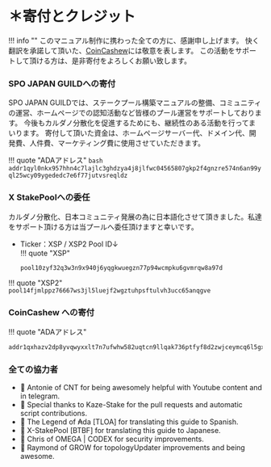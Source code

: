 # **＊寄付とクレジット**

!!! info ""
    このマニュアル制作に携わった全ての方に、感謝申し上げます。 快く翻訳を承諾して頂いた、[CoinCashew](https://www.coincashew.com/)には敬意を表します。
    この活動をサポートして頂ける方は、是非寄付をよろしくお願い致します。


### SPO JAPAN GUILDへの寄付
SPO JAPAN GUILDでは、ステークプール構築マニュアルの整備、コミュニティの運営、ホームページでの認知活動など皆様のプール運営をサポートしております。
今後もカルダノ分散化を促進するためにも、継続性のある活動を行ってまいります。
寄付して頂いた資金は、ホームページサーバー代、ドメイン代、開発費、人件費、マーケティング費に使用させていただきます。

!!! quote "ADAアドレス"
    ```bash
    addr1qyl0nkx957hhn4c7lajlc3ghdzya4j8jlfwc04565807gkp2f4gnzre574n6an99yql25wcy09ygededc7e6f77jutvsreqldz
    ```


### X StakePoolへの委任 
 
カルダノ分散化、日本コミュニティ発展の為に日本語化させて頂きました。私達をサポート頂ける方は当プールへ委任頂けますと幸いです。  
* Ticker：XSP / XSP2
Pool ID↓  
!!! quote "XSP"
    ```bash
    pool10zyf32q3w3n9x940j6yqgkwuegzn77p94wcmpku6gvmrqw8a97d
    ```
!!! quote "XSP2"
    ```
    pool14fjmlppz76667ws3jl5luejf2wgztuhpsftulvh3ucc65anqgve
    ```

### CoinCashew への寄付

!!! quote "ADAアドレス"
```bash
addr1qxhazv2dp8yvqwyxxlt7n7ufwhw582uqtcn9llqak736ptfyf8d2zwjceymcq6l5gxht0nx9zwazvtvnn22sl84tgkyq7guw7q
```
  
### 全ての協力者
* 👏 Antonie of CNT for being awesomely helpful with Youtube content and in telegram.
* 👏 Special thanks to Kaze-Stake for the pull requests and automatic script contributions.
* 👏 The Legend of ₳da [TLOA] for translating this guide to Spanish.
* 👏 X-StakePool [BTBF] for translating this guide to Japanese.
* 👏 Chris of OMEGA \| CODEX for security improvements.
* 👏 Raymond of GROW for topologyUpdater improvements and being awesome.